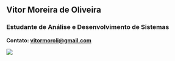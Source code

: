 <!--
**vxt0r/vxt0r** is a ✨ _special_ ✨ repository because its `README.md` (this file) appears on your GitHub profile.

Here are some ideas to get you started:

- 🔭 I’m currently working on ...
- 🌱 I’m currently learning ...
- 👯 I’m looking to collaborate on ...
- 🤔 I’m looking for help with ...
- 💬 Ask me about ...
- 📫 How to reach me: ...
- 😄 Pronouns: ...
- ⚡ Fun fact: ...
-->

## Vitor Moreira de Oliveira 
### Estudante de Análise e Desenvolvimento de Sistemas
**Contato: vitormoroli@gmail.com**

<img src ="https://github-readme-stats.vercel.app/api/top-langs/?username=vxt0r&layout=compact&theme=synthwave"/>


